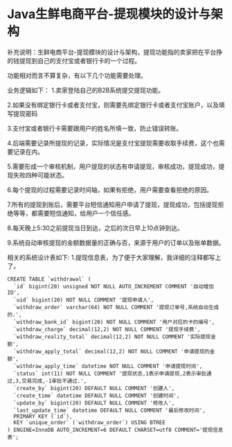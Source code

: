 # Java生鲜电商平台-提现模块的设计与架构

补充说明：生鲜电商平台-提现模块的设计与架构，提现功能指的卖家把在平台挣的钱提现到自己的支付宝或者银行卡的一个过程。

功能相对而言不算复杂，有以下几个功能需要处理。

业务逻辑如下：
1.卖家登陆自己的B2B系统提交提现功能。

2.如果没有绑定银行卡或者支付宝，则需要先绑定银行卡或者支付宝账户，以及填写提现密码

3.支付宝或者银行卡需要跟用户的姓名所填一致，防止错误转账。

4.后端需要记录所提现的记录，实际情况是支付宝提现需要收取手续费，这个也需要记录在内。

5.需要形成一个审核机制，用户提现的状态有申请提现，审核成功，提现成功，提现失败四种可能状态。

6.每个提现的过程需要记录时间轴，如果有拒绝，用户需要查看拒绝的原因。

7.所有的提现到账后，需要平台短信通知用户申请了提现，提现成功，包括提现拒绝等等，都需要短信通知，给用户一个信任感。

8.每天晚上5:30之前提现当日到达，之后的次日早上10点钟到达。

9.系统自动审核提现的金额数据量的正确与否，来源于用户的订单以及账单数据。

相关的系统设计表如下:
1.提现信息表，为了便于大家理解，我详细的注释都写上了。


```
CREATE TABLE `withdrawal` (
  `id` bigint(20) unsigned NOT NULL AUTO_INCREMENT COMMENT '自动增加ID',
  `uid` bigint(20) NOT NULL COMMENT '提现申请人',
  `withdraw_order` varchar(64) NOT NULL COMMENT '提现订单号,系统自动生成的.',
  `withdraw_bank_id` bigint(20) NOT NULL COMMENT '用户对应的卡的编号',
  `withdraw_charge` decimal(12,2) NOT NULL COMMENT '提现手续费',
  `withdraw_reality_total` decimal(12,2) NOT NULL COMMENT '实际提现金额',
  `withdraw_apply_total` decimal(12,2) NOT NULL COMMENT '申请提现的金额',
  `withdraw_apply_time` datetime NOT NULL COMMENT '申请提现时间',
  `status` int(11) NOT NULL COMMENT '提现状态,1表示申请提现,2表示审批通过,3,交易完成,-1审批不通过.',
  `create_by` bigint(20) DEFAULT NULL COMMENT '创建人',
  `create_time` datetime DEFAULT NULL COMMENT '创建时间',
  `update_by` bigint(20) DEFAULT NULL COMMENT '修改人',
  `last_update_time` datetime DEFAULT NULL COMMENT '最后修改时间',
  PRIMARY KEY (`id`),
  KEY `unique_order` (`withdraw_order`) USING BTREE
) ENGINE=InnoDB AUTO_INCREMENT=6 DEFAULT CHARSET=utf8 COMMENT='提现信息表';
```



    